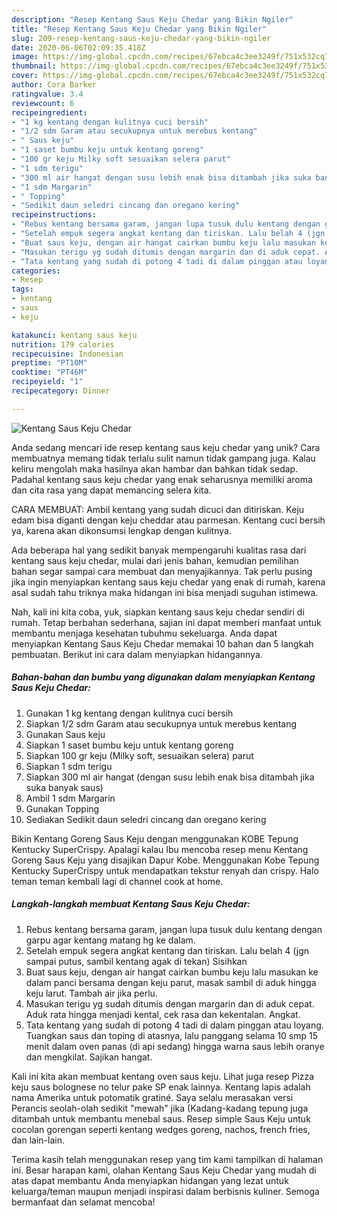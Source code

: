 ```yaml
---
description: "Resep Kentang Saus Keju Chedar yang Bikin Ngiler"
title: "Resep Kentang Saus Keju Chedar yang Bikin Ngiler"
slug: 209-resep-kentang-saus-keju-chedar-yang-bikin-ngiler
date: 2020-06-06T02:09:35.418Z
image: https://img-global.cpcdn.com/recipes/67ebca4c3ee3249f/751x532cq70/kentang-saus-keju-chedar-foto-resep-utama.jpg
thumbnail: https://img-global.cpcdn.com/recipes/67ebca4c3ee3249f/751x532cq70/kentang-saus-keju-chedar-foto-resep-utama.jpg
cover: https://img-global.cpcdn.com/recipes/67ebca4c3ee3249f/751x532cq70/kentang-saus-keju-chedar-foto-resep-utama.jpg
author: Cora Barker
ratingvalue: 3.4
reviewcount: 6
recipeingredient:
- "1 kg kentang dengan kulitnya cuci bersih"
- "1/2 sdm Garam atau secukupnya untuk merebus kentang"
- " Saus keju"
- "1 saset bumbu keju untuk kentang goreng"
- "100 gr keju Milky soft sesuaikan selera parut"
- "1 sdm terigu"
- "300 ml air hangat dengan susu lebih enak bisa ditambah jika suka banyak saus"
- "1 sdm Margarin"
- " Topping"
- "Sedikit daun seledri cincang dan oregano kering"
recipeinstructions:
- "Rebus kentang bersama garam, jangan lupa tusuk dulu kentang dengan garpu agar kentang matang hg ke dalam."
- "Setelah empuk segera angkat kentang dan tiriskan. Lalu belah 4 (jgn sampai putus, sambil kentang agak di tekan) Sisihkan"
- "Buat saus keju, dengan air hangat cairkan bumbu keju lalu masukan ke dalam panci bersama dengan keju parut, masak sambil di aduk hingga keju larut. Tambah air jika perlu."
- "Masukan terigu yg sudah ditumis dengan margarin dan di aduk cepat. Aduk rata hingga menjadi kental, cek rasa dan kekentalan. Angkat."
- "Tata kentang yang sudah di potong 4 tadi di dalam pinggan atau loyang. Tuangkan saus dan toping di atasnya, lalu panggang selama 10 smp 15 menit dalam oven panas (di api sedang) hingga warna saus lebih oranye dan mengkilat. Sajikan hangat."
categories:
- Resep
tags:
- kentang
- saus
- keju

katakunci: kentang saus keju 
nutrition: 179 calories
recipecuisine: Indonesian
preptime: "PT10M"
cooktime: "PT46M"
recipeyield: "1"
recipecategory: Dinner

---
```



![Kentang Saus Keju Chedar](https://img-global.cpcdn.com/recipes/67ebca4c3ee3249f/751x532cq70/kentang-saus-keju-chedar-foto-resep-utama.jpg)

Anda sedang mencari ide resep kentang saus keju chedar yang unik? Cara membuatnya memang tidak terlalu sulit namun tidak gampang juga. Kalau keliru mengolah maka hasilnya akan hambar dan bahkan tidak sedap. Padahal kentang saus keju chedar yang enak seharusnya memiliki aroma dan cita rasa yang dapat memancing selera kita.

CARA MEMBUAT: Ambil kentang yang sudah dicuci dan ditiriskan. Keju edam bisa diganti dengan keju cheddar atau parmesan. Kentang cuci bersih ya, karena akan dikonsumsi lengkap dengan kulitnya.

Ada beberapa hal yang sedikit banyak mempengaruhi kualitas rasa dari kentang saus keju chedar, mulai dari jenis bahan, kemudian pemilihan bahan segar sampai cara membuat dan menyajikannya. Tak perlu pusing jika ingin menyiapkan kentang saus keju chedar yang enak di rumah, karena asal sudah tahu triknya maka hidangan ini bisa menjadi suguhan istimewa.


Nah, kali ini kita coba, yuk, siapkan kentang saus keju chedar sendiri di rumah. Tetap berbahan sederhana, sajian ini dapat memberi manfaat untuk membantu menjaga kesehatan tubuhmu sekeluarga. Anda dapat menyiapkan Kentang Saus Keju Chedar memakai 10 bahan dan 5 langkah pembuatan. Berikut ini cara dalam menyiapkan hidangannya.

<!--inarticleads1-->

##### Bahan-bahan dan bumbu yang digunakan dalam menyiapkan Kentang Saus Keju Chedar:

1. Gunakan 1 kg kentang dengan kulitnya cuci bersih
1. Siapkan 1/2 sdm Garam atau secukupnya untuk merebus kentang
1. Gunakan  Saus keju
1. Siapkan 1 saset bumbu keju untuk kentang goreng
1. Siapkan 100 gr keju (Milky soft, sesuaikan selera) parut
1. Siapkan 1 sdm terigu
1. Siapkan 300 ml air hangat (dengan susu lebih enak bisa ditambah jika suka banyak saus)
1. Ambil 1 sdm Margarin
1. Gunakan  Topping
1. Sediakan Sedikit daun seledri cincang dan oregano kering


Bikin Kentang Goreng Saus Keju dengan menggunakan KOBE Tepung Kentucky SuperCrispy. Apalagi kalau Ibu mencoba resep menu Kentang Goreng Saus Keju yang disajikan Dapur Kobe. Menggunakan Kobe Tepung Kentucky SuperCrispy untuk mendapatkan tekstur renyah dan crispy. Halo teman teman kembali lagi di channel cook at home. 

<!--inarticleads2-->

##### Langkah-langkah membuat Kentang Saus Keju Chedar:

1. Rebus kentang bersama garam, jangan lupa tusuk dulu kentang dengan garpu agar kentang matang hg ke dalam.
1. Setelah empuk segera angkat kentang dan tiriskan. Lalu belah 4 (jgn sampai putus, sambil kentang agak di tekan) Sisihkan
1. Buat saus keju, dengan air hangat cairkan bumbu keju lalu masukan ke dalam panci bersama dengan keju parut, masak sambil di aduk hingga keju larut. Tambah air jika perlu.
1. Masukan terigu yg sudah ditumis dengan margarin dan di aduk cepat. Aduk rata hingga menjadi kental, cek rasa dan kekentalan. Angkat.
1. Tata kentang yang sudah di potong 4 tadi di dalam pinggan atau loyang. Tuangkan saus dan toping di atasnya, lalu panggang selama 10 smp 15 menit dalam oven panas (di api sedang) hingga warna saus lebih oranye dan mengkilat. Sajikan hangat.


Kali ini kita akan membuat kentang oven saus keju. Lihat juga resep Pizza keju saus bolognese no telur pake SP enak lainnya. Kentang lapis adalah nama Amerika untuk potomatik gratiné. Saya selalu merasakan versi Perancis seolah-olah sedikit &#34;mewah&#34; jika (Kadang-kadang tepung juga ditambah untuk membantu menebal saus. Resep simple Saus Keju untuk cocolan gorengan seperti kentang wedges goreng, nachos, french fries, dan lain-lain. 

Terima kasih telah menggunakan resep yang tim kami tampilkan di halaman ini. Besar harapan kami, olahan Kentang Saus Keju Chedar yang mudah di atas dapat membantu Anda menyiapkan hidangan yang lezat untuk keluarga/teman maupun menjadi inspirasi dalam berbisnis kuliner. Semoga bermanfaat dan selamat mencoba!
